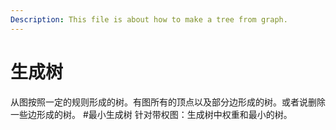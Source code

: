 ```yaml
---
Description: This file is about how to make a tree from graph.
---
```

# 生成树
从图按照一定的规则形成的树。有图所有的顶点以及部分边形成的树。或者说删除一些边形成的树。
#最小生成树
针对带权图：生成树中权重和最小的树。
